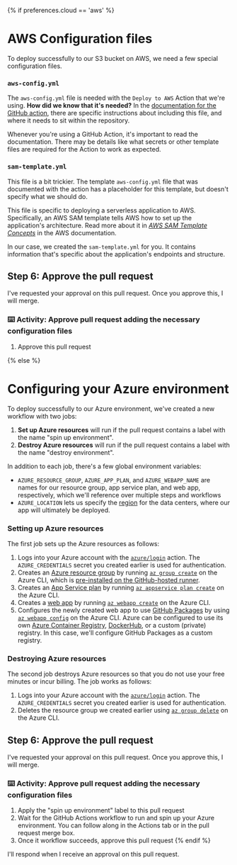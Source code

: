 {% if preferences.cloud == 'aws' %}
# AWS Configuration files

To deploy successfully to our S3 bucket on AWS, we need a few special configuration files.

### `aws-config.yml`

The `aws-config.yml` file is needed with the `Deploy to AWS` Action that we're using. **How did we know that it's needed?** In the [documentation for the GitHub action](https://github.com/github/deploy-nodejs), there are specific instructions about including this file, and where it needs to sit within the repository.

Whenever you're using a GitHub Action, it's important to read the documentation. There may be details like what secrets or other template files are required for the Action to work as expected.

### `sam-template.yml`

This file is a bit trickier. The template `aws-config.yml` file that was documented with the action has a placeholder for this template, but doesn't specify what we should do.

This file is specific to deploying a serverless application to AWS. Specifically, an AWS SAM template tells AWS how to set up the application's architecture. Read more about it in [_AWS SAM Template Concepts_](https://docs.aws.amazon.com/serverless-application-model/latest/developerguide/serverless-sam-template-basics.html) in the AWS documentation.

In our case, we created the `sam-template.yml` for you. It contains information that's specific about the application's endpoints and structure.

## Step 6: Approve the pull request

I've requested your approval on this pull request. Once you approve this, I will merge.

### :keyboard: Activity: Approve pull request adding the necessary configuration files

1. Approve this pull request

{% else %}
# Configuring your Azure environment

To deploy successfully to our Azure environment, we've created a new workflow with two jobs:
1. **Set up Azure resources** will run if the pull request contains a label with the name "spin up environment". 
1. **Destroy Azure resources** will run if the pull request contains a label with the name "destroy environment".

In addition to each job, there's a few global environment variables:
- `AZURE_RESOURCE_GROUP`, `AZURE_APP_PLAN`, and `AZURE_WEBAPP_NAME` are names for our resource group, app service plan, and web app, respectively, which we'll reference over multiple steps and workflows
- `AZURE_LOCATION` lets us specify the [region](https://azure.microsoft.com/en-us/global-infrastructure/regions/) for the data centers, where our app will ultimately be deployed. 

### Setting up Azure resources

The first job sets up the Azure resources as follows:
1. Logs into your Azure account with the [`azure/login`](https://github.com/Azure/login) action. The `AZURE_CREDENTIALS` secret you created earlier is used for authentication.
1. Creates an [Azure resource group](https://docs.microsoft.com/en-us/azure/azure-resource-manager/management/overview#resource-groups) by running [`az group create`](https://docs.microsoft.com/en-us/cli/azure/group?view=azure-cli-latest#az-group-create) on the Azure CLI, which is [pre-installed on the GitHub-hosted runner](https://help.github.com/en/actions/reference/software-installed-on-github-hosted-runners).
1. Creates an [App Service plan](https://docs.microsoft.com/en-us/azure/app-service/overview-hosting-plans) by running  [`az appservice plan create`](https://docs.microsoft.com/en-us/cli/azure/appservice/plan?view=azure-cli-latest#az-appservice-plan-create) on the Azure CLI.
1. Creates a [web app](https://docs.microsoft.com/en-us/azure/app-service/overview) by running [`az webapp create`](https://docs.microsoft.com/en-us/cli/azure/webapp?view=azure-cli-latest#az-webapp-create) on the Azure CLI.
1. Configures the newly created web app to use [GitHub Packages](https://help.github.com/en/packages/publishing-and-managing-packages/about-github-packages) by using [`az webapp config`](https://docs.microsoft.com/en-us/cli/azure/webapp/config?view=azure-cli-latest) on the Azure CLI. Azure can be configured to use its own [Azure Container Registry](https://docs.microsoft.com/en-us/azure/container-registry/), [DockerHub](https://docs.docker.com/docker-hub/), or a custom (private) registry. In this case, we'll configure GitHub Packages as a custom registry. 

### Destroying Azure resources

The second job destroys Azure resources so that you do not use your free minutes or incur billing. The job works as follows:
1. Logs into your Azure account with the [`azure/login`](https://github.com/Azure/login) action. The `AZURE_CREDENTIALS` secret you created earlier is used for authentication.
1. Deletes the resource group we created earlier using [`az group delete`](https://docs.microsoft.com/en-us/cli/azure/group?view=azure-cli-latest#az-group-delete) on the Azure CLI.

## Step 6: Approve the pull request

I've requested your approval on this pull request. Once you approve this, I will merge.

### :keyboard: Activity: Approve pull request adding the necessary configuration files

1. Apply the "spin up environment" label to this pull request
1. Wait for the GitHub Actions workflow to run and spin up your Azure environment. You can follow along in the Actions tab or in the pull request merge box.
1. Once it workflow succeeds, approve this pull request
{% endif %}

I'll respond when I receive an approval on this pull request.